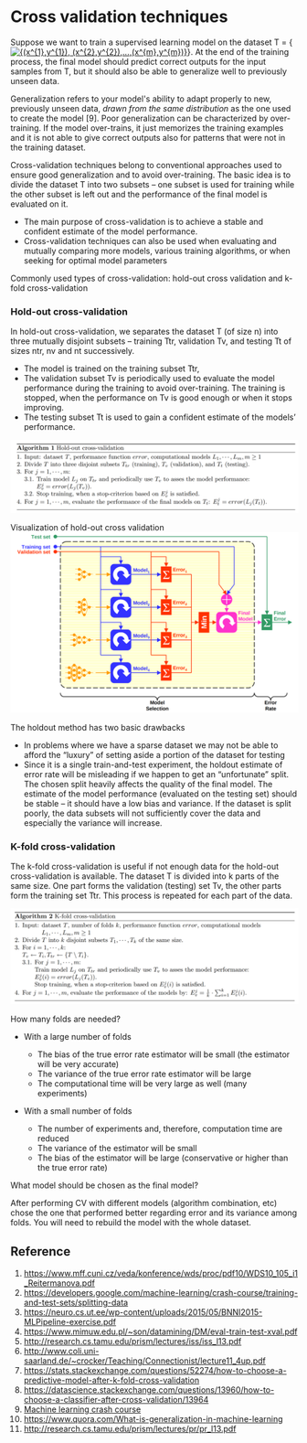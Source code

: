 # Cross validation techniques


Suppose we want to train a supervised learning model on the dataset T = {<a href="https://www.codecogs.com/eqnedit.php?latex={(x^{1},y^{1}),&space;(x^{2},y^{2}),...,(x^{m},y^{m})}" target="_blank"><img src="https://latex.codecogs.com/gif.latex?{(x^{1},y^{1}),&space;(x^{2},y^{2}),...,(x^{m},y^{m})}" title="{(x^{1},y^{1}), (x^{2},y^{2}),...,(x^{m},y^{m})}" /></a>}. 
At the end of the training process, the final model should predict correct outputs for the input samples from T, but it should also be able to generalize well to previously unseen data.

Generalization refers to your model's ability to adapt properly to new, previously unseen data, *drawn from the same distribution* as the one used to create the model [9].  Poor generalization can be characterized by over-training. If the model over-trains, it just memorizes the training examples and it is not able to give correct outputs also for patterns that were not in the training dataset.

Cross-validation techniques belong to conventional approaches used to ensure good generalization and to avoid over-training. The basic idea is to divide the dataset T into two subsets – one subset is used for training while the other subset is left out and the performance of the final model is evaluated on it. 
- The main purpose of cross-validation is to achieve a stable and confident estimate of the model performance. 
- Cross-validation techniques can also be used when evaluating and mutually comparing more models, various training algorithms, or when seeking for optimal model parameters

Commonly used types of cross-validation: hold-out cross validation and k-fold cross-validation

### Hold-out cross-validation
In hold-out cross-validation, we separates the dataset T (of size n) into three mutually disjoint subsets – training Ttr, validation Tv, and testing Tt of sizes ntr, nv and nt successively. 
- The model is trained on the training subset Ttr, 
- The validation subset Tv is periodically used to evaluate the model performance during the training to avoid over-training. The training is stopped, when the performance on Tv is good enough or when it stops improving.
- The testing subset Tt is used to gain a confident estimate of the models’ performance.

![Hold-out cross validation](assets/hold-out_cross_validation.png)

Visualization of hold-out cross validation
![Hold-out cross validation visualization](assets/hold-out_cv_visualization.png)

The holdout method has two basic drawbacks
- In problems where we have a sparse dataset we may not be able to afford the “luxury” of setting aside a portion of the dataset for testing
- Since it is a single train-and-test experiment, the holdout estimate of error rate will be misleading if we happen to get an “unfortunate” split. The chosen split heavily affects the quality of the final model. The estimate of the model performance (evaluated on the testing set) should be stable – it should have a low bias and variance. If the dataset is split poorly, the data subsets will not sufficiently cover the data and especially the variance will increase.

### K-fold cross-validation
The k-fold cross-validation is useful if not enough data for the hold-out cross-validation is available. The dataset T is divided into k parts of the same size. One part forms the validation (testing) set Tv, the other parts form the training set Ttr. This process is repeated for each part of the data.

![K-fold cross validation](assets/k-fold_cross_validation.png)

How many folds are needed?

- With a large number of folds
    + The bias of the true error rate estimator will be small (the estimator will be very accurate)
    - The variance of the true error rate estimator will be large
    - The computational time will be very large as well (many experiments)

- With a small number of folds
    + The number of experiments and, therefore, computation time are reduced
    + The variance of the estimator will be small
    - The bias of the estimator will be large (conservative or higher than the
true error rate)

What model should be chosen as the final model?

After performing CV with different models (algorithm combination, etc) chose the one that performed better regarding error and its variance among folds. You will need to rebuild the model with the whole dataset.

## Reference

1. https://www.mff.cuni.cz/veda/konference/wds/proc/pdf10/WDS10_105_i1_Reitermanova.pdf
2. https://developers.google.com/machine-learning/crash-course/training-and-test-sets/splitting-data
3. https://neuro.cs.ut.ee/wp-content/uploads/2015/05/BNNI2015-MLPipeline-exercise.pdf
4. https://www.mimuw.edu.pl/~son/datamining/DM/eval-train-test-xval.pdf
5. http://research.cs.tamu.edu/prism/lectures/iss/iss_l13.pdf
6. http://www.coli.uni-saarland.de/~crocker/Teaching/Connectionist/lecture11_4up.pdf
7. https://stats.stackexchange.com/questions/52274/how-to-choose-a-predictive-model-after-k-fold-cross-validation
8. https://datascience.stackexchange.com/questions/13960/how-to-choose-a-classifier-after-cross-validation/13964
9. [Machine learning crash course](https://developers.google.com/machine-learning/crash-course/generalization/video-lecture#targetText=Generalization,used%20to%20create%20the%20model.&targetText=Divide%20a%20data%20set%20into%20a%20training%20set%20and%20a%20test%20set)
10. https://www.quora.com/What-is-generalization-in-machine-learning
11. http://research.cs.tamu.edu/prism/lectures/pr/pr_l13.pdf
